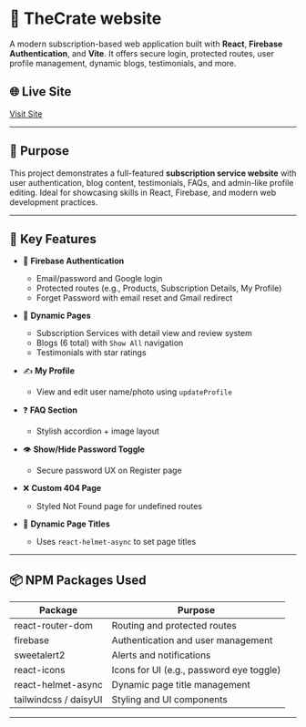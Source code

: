 # 🔐 TheCrate website

A modern subscription-based web application built with **React**, **Firebase Authentication**, and **Vite**. It offers secure login, protected routes, user profile management, dynamic blogs, testimonials, and more.

## 🌐 Live Site

[Visit Site](https://subscription-box-website.vercel.app/)

---

## 🎯 Purpose

This project demonstrates a full-featured **subscription service website** with user authentication, blog content, testimonials, FAQs, and admin-like profile editing. Ideal for showcasing skills in React, Firebase, and modern web development practices.

---

## 🚀 Key Features

- 🔐 **Firebase Authentication**

  - Email/password and Google login
  - Protected routes (e.g., Products, Subscription Details, My Profile)
  - Forget Password with email reset and Gmail redirect

- 📄 **Dynamic Pages**

  - Subscription Services with detail view and review system
  - Blogs (6 total) with `Show All` navigation
  - Testimonials with star ratings

- ✍️ **My Profile**

  - View and edit user name/photo using `updateProfile`

- ❓ **FAQ Section**

  - Stylish accordion + image layout

- 👁️ **Show/Hide Password Toggle**

  - Secure password UX on Register page

- ❌ **Custom 404 Page**

  - Styled Not Found page for undefined routes

- 🧠 **Dynamic Page Titles**
  - Uses `react-helmet-async` to set page titles

---

## 📦 NPM Packages Used

| Package               | Purpose                                  |
| --------------------- | ---------------------------------------- |
| react-router-dom      | Routing and protected routes             |
| firebase              | Authentication and user management       |
| sweetalert2           | Alerts and notifications                 |
| react-icons           | Icons for UI (e.g., password eye toggle) |
| react-helmet-async    | Dynamic page title management            |
| tailwindcss / daisyUI | Styling and UI components                |

---
